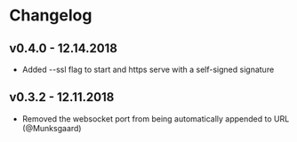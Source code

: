 # Changelog

## v0.4.0 - 12.14.2018

- Added --ssl flag to start and https serve with a self-signed signature

## v0.3.2 - 12.11.2018

- Removed the websocket port from being automatically appended to URL (@Munksgaard)